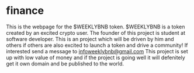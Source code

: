 # finance
This is the webpage for the $WEEKLYBNB token. 
$WEEKLYBNB is a token created by an excited crypto user. 
The founder of this project is student at software developer.
This is an project which will be driven by him and others if others are also excited to launch a token and drive a community!
If interested send a message to infoweeklybnb@gmail.com
This project is set up with low value of money and if the project is going well it will defenitely get it own domain and be published to the world.
